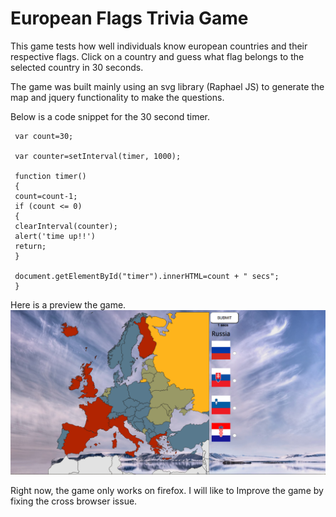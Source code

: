 # European Flags Trivia Game

This game tests how well individuals know european countries and their respective flags. Click on a country and guess
what flag belongs to the selected country in 30 seconds. 

The game was built mainly using an svg library (Raphael JS) to generate the map and jquery functionality 
to make the questions.

Below is a code snippet for the 30 second timer.

     var count=30;

     var counter=setInterval(timer, 1000);

     function timer()
     {
     count=count-1;
     if (count <= 0)
     {
     clearInterval(counter);
     alert('time up!!')
     return;
     }

     document.getElementById("timer").innerHTML=count + " secs";
     }

Here is a preview the game.
![alt text](./images/europemap.png "European Map")


Right now, the game only works on firefox. I will like to Improve the game by fixing the cross browser issue. 
     
